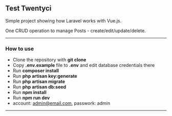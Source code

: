## Test Twentyci

Simple project showing how Laravel works with Vue.js.

One CRUD operation to manage Posts - create/edit/update/delete.

---

### How to use

- Clone the repository with __git clone__
- Copy __.env.example__ file to __.env__ and edit database credentials there
- Run __composer install__
- Run __php artisan key:generate__
- Run __php artisan migrate__
- Run __php artisan db:seed__
- Run __npm install__
- Run __npm run dev__
- account: admin@email.com, passwork: admin

---
